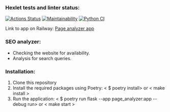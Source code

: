 ### Hexlet tests and linter status:
[![Actions Status](https://github.com/RuslanShamsutdinov/python-project-83/workflows/hexlet-check/badge.svg)](https://github.com/RuslanShamsutdinov/python-project-83/actions)
[![Maintainability](https://api.codeclimate.com/v1/badges/18834e7cdfadfee24cae/maintainability)](https://codeclimate.com/github/RuslanShamsutdinov/python-project-83/maintainability)
[![Python CI](https://github.com/RuslanShamsutdinov/python-project-83/actions/workflows/pyci.yml/badge.svg)](https://github.com/RuslanShamsutdinov/python-project-83/actions/workflows/pyci.yml)

Link to app on Railway:
[Page analyzer app](https://web-production-4635.up.railway.app)

### SEO analyzer:

- Checking the website for availability. 
- Analysis for search queries.


### Installation:

1. Clone this repository
2. Install the required packages using Poetry:
< $ poetry install> or < make install >
3. Run the application:
< $ poetry run flask --app page_analyzer:app --debug run>
or < make start >